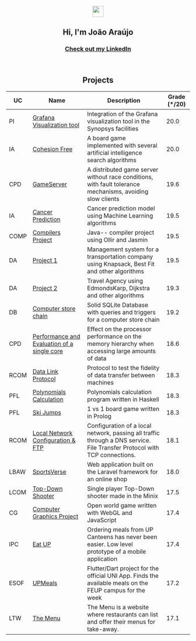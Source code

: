 <div align = "center">
<img href="center" src="https://raw.githubusercontent.com/MartinHeinz/MartinHeinz/master/wave.gif" width="30px">
<h2 align = "center" >Hi, I'm João Araújo </h2>
<h3><a href="https://www.linkedin.com/in/ptozin/">Check out my LinkedIn</a></h3>
</div>
<br>

<h2 align = "center" >Projects</h2>
<p align = "center">

| UC | Name | Description | Grade (*/20) |
|--|---|---------------------------------------------------------------------------------------------------------------------------------------------------------------|-------------|
| PI | [Grafana Visualization tool]() | Integration of the Grafana visualization tool in the Synopsys facilities | 20.0 |
| IA | [Cohesion Free]() | A board game implemented with several artificial intelligence search algorithms | 20.0  |
| CPD | [GameServer]() | A distributed game server without race conditions, with fault tolerance mechanisms, avoiding slow clients | 19.6 |
| IA | [Cancer Prediction]() | Cancer prediction model using Machine Learning algorithms | 19.5 |
| COMP | [Compilers Project]() | Java-- compiler project using Ollir and Jasmin | 19.5 |
| DA | [Project 1]() | Management system for a transportation company using Knapsack, Best Fit and other algorithms | 19.5 |
| DA | [Project 2]() | Travel Agency using EdmondsKarp, Dijkstra and other algorithms | 19.3 |
| DB | [Computer store chain]() | Solid SQLite Database with queries and triggers for a computer store chain  | 19.2 |
| CPD | [Performance and Evaluation of a single core]() | Effect on the processor performance on the memory hierarchy when accessing large amounts of data | 18.6 |
| RCOM | [Data Link Protocol]() | Protocol to test the fidelity of data transfer between machines | 18.3 |
| PFL | [Polynomials Calculation]() | Polynomials calculation program written in Haskell | 18.3 |
| PFL | [Ski Jumps]() | 1 vs 1 board game written in Prolog | 18.3 |
| RCOM | [Local Network Configuration & FTP]() | Configuration of a local network, passing all traffic through a DNS service. <br> File Transfer Protocol with TCP connections. | 18.1 |
| LBAW | [SportsVerse]() | Web application built on the Laravel framework for an online shop | 18.0 |
| LCOM | [Top-Down Shooter]() | Single player Top-Down shooter made in the Minix | 17.5 |
| CG | [Computer Graphics Project]() | Open world game written with WebGL and JavaScript | 17.4 |
| IPC | [Eat UP]() | Ordering meals from UP Canteens has never been easier. Low level prototype of a mobile application | 17.4 |
| ESOF | [UPMeals]() | Flutter/Dart project for the official UNI App. Finds the available meals on the FEUP campus for the week | 17.2 |
| LTW | [The Menu]() | The Menu is a website where restaurants can list and offer their menus for take-away. | 17.1 |

<!--
**Ptozin/Ptozin** is a ✨ _special_ ✨ repository because its `README.md` (this file) appears on your GitHub profile.

Here are some ideas to get you started:

- 🔭 I’m currently working on ...
- 🌱 I’m currently learning ...
- 👯 I’m looking to collaborate on ...
- 🤔 I’m looking for help with ...
- 💬 Ask me about ...
- 📫 How to reach me: ...
- 😄 Pronouns: ...
- ⚡ Fun fact: ...
-->
